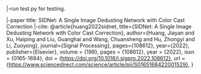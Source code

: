|-run test.py for testing.

|-paper title: SIDNet: A Single Image Dedusting Network with Color Cast Correction
  |-cite:
  @article{huang2022sidnet,
    title={SIDNet: A Single Image Dedusting Network with Color Cast Correction},
    author={Huang, Jiayan and Xu, Haiping and Liu, Guanghai and Wang, Chuansheng and Hu, Zhongyi and Li, Zuoyong},
    journal={Signal Processing},
    pages={108612},
    year={2022},
    publisher={Elsevier},
    volume = {199},
    pages = {108612},
    year = {2022},
    issn = {0165-1684},
    doi = {https://doi.org/10.1016/j.sigpro.2022.108612},
    url = {https://www.sciencedirect.com/science/article/pii/S0165168422001529},
  }
